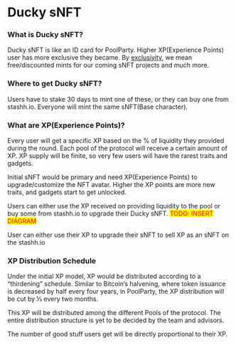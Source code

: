 # Ducky sNFT

### What is Ducky sNFT?

Ducky sNFT is like an ID card for PoolParty. Higher XP(Experience Points) user has more exclusive they became. By [exclusivity](https://haseeb-saeed.gitbook.io/poolparty-user-guide/welcome/other-upsides-of-staking-with-poolparty), we mean free/discounted mints for our coming sNFT projects and much more.

### Where to get Ducky sNFT?

Users have to stake 30 days to mint one of these, or they can buy one from stashh.io. Everyone will mint the same sNFT(Base character).&#x20;

### What are XP(Experience Points)?

Every user will get a specific XP based on the % of liquidity they provided during the round. Each pool of the protocol will receive a certain amount of XP. XP supply will be finite, so very few users will have the rarest traits and gadgets.

Initial sNFT would be primary and need XP(Experience Points) to upgrade/customize the NFT avatar. Higher the XP points are more new traits, and gadgets start to get unlocked.

Users can either use the XP received on providing liquidity to the pool or buy some from stashh.io to upgrade their Ducky sNFT. <mark style="color:red;">TODO: INSERT DIAGRAM</mark>

User can either use their XP to upgrade their sNFT to sell XP as an sNFT on the stashh.io&#x20;

### XP Distribution Schedule

Under the initial XP model, XP would be distributed according to a “thirdening” schedule. Similar to Bitcoin’s halvening, where token issuance is decreased by half every four years, in PoolParty, the XP distribution will be cut by ⅓ every two months.

This XP will be distributed among the different Pools of the protocol. The entire distribution structure is yet to be decided by the team and advisors.

The number of good stuff users get will be directly proportional to their XP.

